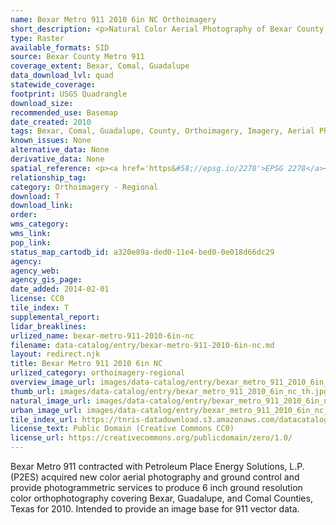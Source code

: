 ```yaml
---
name: Bexar Metro 911 2010 6in NC Orthoimagery
short_description: <p>Natural Color Aerial Photography of Bexar County from 2011.</p>
type: Raster
available_formats: SID
source: Bexar County Metro 911
coverage_extent: Bexar, Comal, Guadalupe
data_download_lvl: quad
statewide_coverage:
footprint: USGS Quadrangle
download_size:
recommended_use: Basemap
date_created: 2010
tags: Bexar, Comal, Guadalupe, County, Orthoimagery, Imagery, Aerial Photography, NC, Natural Color, 911, San Antonio, Historical
known_issues: None
alternative_data: None
derivative_data: None
spatial_reference: <p><a href='https&#58;//epsg.io/2278'>EPSG 2278</a></p>
relationship_tag:
category: Orthoimagery - Regional
download: T
download_link:
order:
wms_category:
wms_link:
pop_link:
status_map_cartodb_id: a320e89a-ded0-11e4-bed0-0e018d66dc29
agency:
agency_web:
agency_gis_page:
date_added: 2014-02-01
license: CC0
tile_index: T
supplemental_report:
lidar_breaklines:
urlized_name: bexar-metro-911-2010-6in-nc
filename: data-catalog/entry/bexar-metro-911-2010-6in-nc.md
layout: redirect.njk
title: Bexar Metro 911 2010 6in NC
urlized_category: orthoimagery-regional
overview_image_url: images/data-catalog/entry/bexar_metro_911_2010_6in_nc_overview.jpg
thumb_url: images/data-catalog/entry/bexar_metro_911_2010_6in_nc_th.jpg
natural_image_url: images/data-catalog/entry/bexar_metro_911_2010_6in_nc_natural.jpg
urban_image_url: images/data-catalog/entry/bexar_metro_911_2010_6in_nc_urban.jpg
tile_index_url: https://tnris-datadownload.s3.amazonaws.com/datacatalog/tile_index/bexar_metro_911_2010_6in_nc_tileindex.zip
license_text: Public Domain (Creative Commons CC0)
license_url: https://creativecommons.org/publicdomain/zero/1.0/
---
```


Bexar Metro 911 contracted with Petroleum Place Energy Solutions, L.P. (P2ES) acquired new color aerial photography and ground control and provide photogrammetric services to produce 6 inch ground resolution color orthophotography covering Bexar, Guadalupe, and Comal Counties, Texas for 2010. Intended to provide an image base for 911 vector data.
